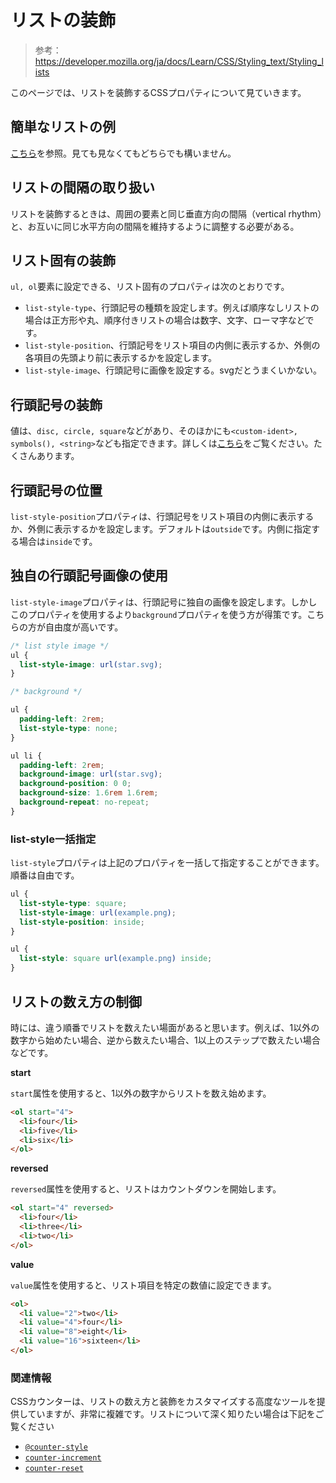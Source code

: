 # リストの装飾

> 参考：https://developer.mozilla.org/ja/docs/Learn/CSS/Styling_text/Styling_lists

このページでは、リストを装飾するCSSプロパティについて見ていきます。

## 簡単なリストの例

[こちら](https://developer.mozilla.org/ja/docs/Learn/CSS/Styling_text/Styling_lists#a_simple_list_example)を参照。見ても見なくてもどちらでも構いません。

## リストの間隔の取り扱い

リストを装飾するときは、周囲の要素と同じ垂直方向の間隔（vertical rhythm）と、お互いに同じ水平方向の間隔を維持するように調整する必要がある。

## リスト固有の装飾

`ul, ol`要素に設定できる、リスト固有のプロパティは次のとおりです。

- `list-style-type`、行頭記号の種類を設定します。例えば順序なしリストの場合は正方形や丸、順序付きリストの場合は数字、文字、ローマ字などです。
- `list-style-position`、行頭記号をリスト項目の内側に表示するか、外側の各項目の先頭より前に表示するかを設定します。
- `list-style-image`、行頭記号に画像を設定する。svgだとうまくいかない。

## 行頭記号の装飾

値は、`disc, circle, square`などがあり、そのほかにも`<custom-ident>, symbols(), <string>`なども指定できます。詳しくは[こちら](https://developer.mozilla.org/ja/docs/Web/CSS/list-style-type)をご覧ください。たくさんあります。

## 行頭記号の位置

`list-style-position`プロパティは、行頭記号をリスト項目の内側に表示するか、外側に表示するかを設定します。デフォルトは`outside`です。内側に指定する場合は`inside`です。

## 独自の行頭記号画像の使用

`list-style-image`プロパティは、行頭記号に独自の画像を設定します。しかしこのプロパティを使用するより`background`プロパティを使う方が得策です。こちらの方が自由度が高いです。

```css
/* list style image */
ul {
  list-style-image: url(star.svg);
}

/* background */

ul {
  padding-left: 2rem;
  list-style-type: none;
}

ul li {
  padding-left: 2rem;
  background-image: url(star.svg);
  background-position: 0 0;
  background-size: 1.6rem 1.6rem;
  background-repeat: no-repeat;
}
```

### list-style一括指定

`list-style`プロパティは上記のプロパティを一括して指定することができます。順番は自由です。

```css
ul {
  list-style-type: square;
  list-style-image: url(example.png);
  list-style-position: inside;
}

ul {
  list-style: square url(example.png) inside;
}
```

## リストの数え方の制御

時には、違う順番でリストを数えたい場面があると思います。例えば、1以外の数字から始めたい場合、逆から数えたい場合、1以上のステップで数えたい場合などです。

**start**

`start`属性を使用すると、1以外の数字からリストを数え始めます。

```html
<ol start="4">
  <li>four</li>
  <li>five</li>
  <li>six</li>
</ol>
```

**reversed**

`reversed`属性を使用すると、リストはカウントダウンを開始します。

```html
<ol start="4" reversed>
  <li>four</li>
  <li>three</li>
  <li>two</li>
</ol>
```

**value**

`value`属性を使用すると、リスト項目を特定の数値に設定できます。

```html
<ol>
  <li value="2">two</li>
  <li value="4">four</li>
  <li value="8">eight</li>
  <li value="16">sixteen</li>
</ol>
```

### 関連情報

CSSカウンターは、リストの数え方と装飾をカスタマイズする高度なツールを提供していますが、非常に複雑です。リストについて深く知りたい場合は下記をご覧ください

- [`@counter-style`](https://developer.mozilla.org/ja/docs/Web/CSS/@counter-style)
- [`counter-increment`](https://developer.mozilla.org/ja/docs/Web/CSS/counter-increment)
- [`counter-reset`](https://developer.mozilla.org/ja/docs/Web/CSS/counter-reset)
